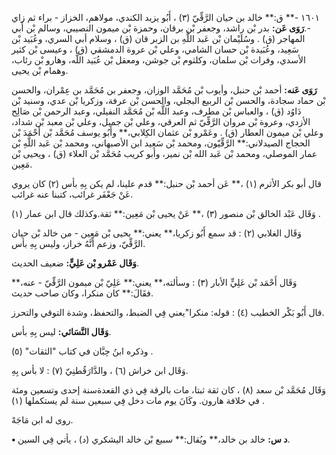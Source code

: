 ١٦٠١ -** ق:** خالد بن حيان الرَّقِّيّ (٣) ، أَبُو يزيد الكندي، مولاهم، الخزاز - براء ثم زاي -.**رَوَى عَن:** بدر بْن راشد، وجعفر بْن برقان، وحمزة بْن ميمون النصيبي، وسالم بْن أَبي المهاجر (ق) . وسُلَيْمان بْن عَبد اللَّهِ بن الزبر قان (ق) ، وسلام أبي السري، وعُبَيد بْن سَعِيد، وعُبَيدة بْن حسان الشامي، وعلي بْن عروة الدمشقي (ق) ، وعيسى بْن كثير الأسدي، وفرات بْن سلمان، وكلثوم بْن جوشن، ومعقل بْن عُبَيد اللَّه، وهارو بْن رئاب، وهمام بْن يحيى.

**رَوَى عَنه:** أحمد بْن حنبل، وأيوب بْن مُحَمَّد الوزان، وجعفر بن مُحَمَّد بن عِمْران، والحسن بْن حماد سجادة، والحسن بْن الربيع البجلي، والحسن بْن عرفة، وزكريا بْن عدي، وسنيد بْن دَاوُد (ق) ، والعباس بْن مطرف، وعبد اللَّه بْن مُحَمَّد النفيلي، وعبد الرحمن بْن صَالِح الأزدي، وعروة بْن مروان الرَّقِّيّ ثم العرقي، وعلي بْن جميل، وعلي بْن معبد بْن شداد، وعلي بْن ميمون العطار (ق) . وعَمْرو بْن عثمان الكِلابي،** وأَبُو يوسف مُحَمَّد بْن أَحْمَدَ بْن الحجاج الصيدلاني:** الرَّقِّيّون، ومحمد بْن سَعِيد ابن الأصبهاني، ومحمد بْن عَبد اللَّهِ بْن عمار الموصلي، ومحمد بْن عَبد الله بْن نمير، وأبو كريب مُحَمَّد بْن العلاء (ق) ، ويحيى بْن مَعِين.

قال أبو بكر الأثرم (١) ،** عَن أحمد بْن حنبل:** قدم علينا، لم يكن بِهِ بأس (٢) كان يروي عَنْ جَعْفَر غرائب، كتبنا عنه غرائب.

وَقَال عَبْد الخالق بْن منصور (٣) ،** عَنْ يحيى بْن مَعِين:** ثقة.وكذلك قال ابن عمار (١) .

وَقَال الغلابي (٢) : قد سمع أَبُو زكريا،** يعني:** يحيى بْن مَعِين - من خالد بْن حيان الرَّقِّيّ، وزعم أَنَّهُ خراز، وليس بِهِ بأس.

**وَقَال عَمْرو بْن عَلِيٍّ:** ضعيف الحديث.

وَقَال أَحْمَد بْن عَلِيٍّ الأبار (٣) : وسألته،** يعني:** عَلِيّ بْن ميمون الرَّقِّيّ - عنه،** فقَالَ:** كان منكرا، وكان صاحب حديث.

قال أَبُو بَكْر الخطيب (٤) : قوله: منكرا"يعني فِي الضبط، والتحفظ، وشدة التوقي والتحرز.

**وَقَال النَّسَائي:** ليس بِهِ بأس.

وذكره ابنُ حِبَّان في كتاب "الثقات" (٥) .

وَقَال ابن خراش (٦) ، والدَّارَقُطنِيّ (٧) : لا بأس بِهِ.

وَقَال مُحَمَّد بْن سعد (٨) ، كان ثقة ثبتا، مات بالرقة فِي ذي القعدةسنة إحدى وتسعين ومئة في خلافة هارون. وكَانَ يوم مات دخل فِي سبعين سنة لم يستكملها (١) .

روى له ابن مَاجَهْ.

**• د س:** خالد بن خالد،** ويُقال:** سبيع بْن خالد اليشكري (د) ، يأتي فِي السين.